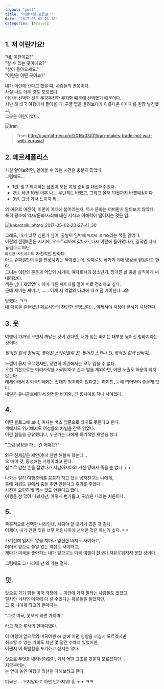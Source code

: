 ```yaml
---
layout: "post"
title: "이란여행-프롤로그"
date: "2017-05-02 21:18"
categories: [travel]
---
```


## 1. 저 이란가요!

"네, 이란이요?"  
"갈 수 있는 곳이에요?"  
"살아 돌아오세요."  
"이란은 어떤 곳이죠?"  

내가 이란에 간다고 했을 때, 사람들의 반응이다.  
사실 나도 아무 것도 모르겠다.  
이란을 선택한 것은 무궁무진한 무지함 때문에 선택했기 때문이다.  
지난 해 태국 여행에서 돌아올 때, 구글 맵을 돌려보다가 아름다운 이미지를 한장 발견했고,  
그곳은 이란이었다.


![iran](http://journal-neo.org/wp-content/uploads/2016/03/iran-view.jpg)
> from http://journal-neo.org/2016/03/01/iran-makes-trade-not-war-with-eurasia/

## 2. 페르세폴리스

사실 알아보려면, 알아볼 수 있는 시간은 충분히 많았다.  
그럼에도...

- 1번. 믿고 의지하는 남친이 모든 여행 준비를 대신해주었다.  
- 2번. 작년 10월 이후 나는 무던히도 바빴고, 그리고 올해 10월까지 바쁠예정이다.  
- 3번. 그냥 가서 느끼지 뭐.  

의 이유로 여전히, 이란이 어디에 붙어있는지, 역사 문화는 어떠한지 알아보지 않았다.  
특히 평소에 역사/문화/사회에 대한 지식과 이해력이 떨어지는 것은 덤.  

![kakaotalk_photo_2017-05-02-23-27-41_30](https://cloud.githubusercontent.com/assets/562341/25622333/0adc0fe4-2f8f-11e7-8cd7-cbd2729125a7.jpeg)

그래도, 내가 너무 심한가 싶어, 출발이 임박해 `페르세 폴리스`라는 책을 읽었다.  
이란의 전쟁&혼돈 시기에, 오스트리아에 갔다가, 다시 이란에 돌아왔다가, 결국엔 다시 유럽으로 떠난  
`마르잔 사트라피`의 자전적인 만화다.  
아트 슈피겔만의 `쥐`를 연상시키는 책이었는데, 실제로도 작가가 `쥐`에 영감을 받았다고 한다.  
그녀는 이란의 혼돈과 억압의 시기에, 여자로서의 청소년기, 망가진 삶 등을 솔직하게 써내려갔다.  
책은 넘나 재밌었다. 아마 다른 페이지를 열어 따로 정리하고 싶다.  
근데 재미는 재미고, ...... 이제 저 억압의 나라에 내가 곧 가야한다...😱

망했다. ㅋㅋ  
내 마음을 흔들었던 페르시안의 찬란한 문명보다는, 이제서야 걱정이 앞서기 시작한다.

## 3. 옷

여행이 가까워 오면서 깨달은 것이 있다면, 내가 입는 바지는 대부분 찢어진 청바지라는 것이다.  


*찢어진 흰색 청바지, 찢어진 스카이블루 진, 찢어진 스키니 진, 찢어진 흰색 반바지...*  


느낌이 올지 모르겠지만, 당연히 이란에서는 모두 입을 수 없다.  
우선 기본으로는 머리카락을 가려야하고 손과 발을 제외하면, 어떤 노출도 허용이 되지 않는다.  
테헤란에서 & 외국인에게는 잣대가 엄격하지 않다고는 하지만, 눈에 띄어봐야 좋을게 없다.  
내일은 유니클로에가서 얌전한 바지와, 긴 롱치마를 하나 사야겠다..

## 4.

어떤 블로그에 보니, 여자는 버스 앞문으로 타지도 못한다고 한다.  
책에서도 위키에서도 여성들의 차별을 잔뜩 읽었다.  
이런 힘듦을 공유했더니, 누군가는 나에게 획기적인 제안을 했다.  


"그럼 남장을 하는 건 어때요?"  


와우 천재같은 제안이다! 한번 해볼까 했는데...   
오 마이 갓, 동성애는 사형이라고 한다.  
실수로 남친 손을 잡았다가 서남아시아의 거친 땅에서 죽을 순 없다 ㅜㅜ.  



나와는 달리 여행준비를 꼼꼼히 하고 있는 남자친구는 나에게,  
흥에 겨워도 길에서 춤을 추면 안된다고 주의를 주었다.  
사진을 요란하게 찍는 것도 안된다고 했다.  
여행을 참 많이 다녔지만, 이렇게 번거롭고, 귀찮은 나라는 처음이다.


## 5.

즉흥적으로 선택한 나라인데, 치뤄야 할 대가가 많은 것 같다.  
이제야, 내가 괜한 짓을 너무 어린나이에 선택한 것은 아닌가 싶다.ㅋㅋ  

가기전에 입지도 않을 치마나 얌전한 바지도 사야하고,  
더더욱 앞으로 쓸일 없는 히잡도 사야하고,  
게다가 미국을 좋아하는 내가 앞으로는 미국 여행이 전보다 자유로워지지 못할 것이다.   

그럼에도 그 나라에 난 왜 가는 걸까.  


## 덧.

앞으로 가기 힘들 미국 걱정에.... 이란에 가지 말라는 사람들도 있었고,  
절차만 거치면 미국에 다 갈 수있다는 위로들을 들었지만,  
그 중 나에게 최고의 한마디는  


"그깟 미국, 못오게 하면 가지마."  


라고 해준 루시의 한마디였다.  


이 여행이 앞으로의 미국여행 or 삶에 어떤 영향을 끼칠지 모르겠지만,  
취소할 수 있는 기회도 지난 몇 달간 수차례 있었지만,   
어쩐지 이 특별함을 포기하고 싶지는 않다.  

앞으로 무엇을 내려놔야할지, 가서 어떤 고초를 겪을지 모르겠지만...  
지금부터는,  
눈 앞에 놓인 여행에 최선을 다해보려고 한다.  

미국은.... 오지말라고 하면 안가지뭐! 흥 ㅜㅜ  ㅋㅋ
